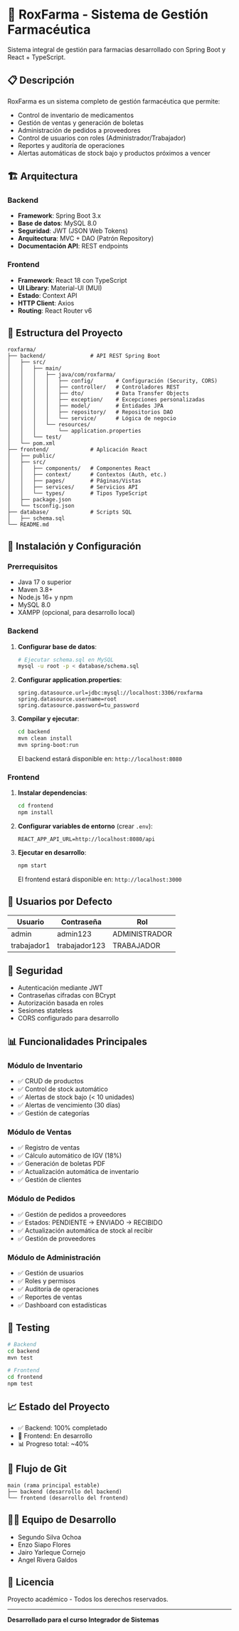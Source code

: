 # 🏥 RoxFarma - Sistema de Gestión Farmacéutica

Sistema integral de gestión para farmacias desarrollado con Spring Boot y React + TypeScript.

## 📋 Descripción

RoxFarma es un sistema completo de gestión farmacéutica que permite:
- Control de inventario de medicamentos
- Gestión de ventas y generación de boletas
- Administración de pedidos a proveedores
- Control de usuarios con roles (Administrador/Trabajador)
- Reportes y auditoría de operaciones
- Alertas automáticas de stock bajo y productos próximos a vencer

## 🏗️ Arquitectura

### Backend
- **Framework**: Spring Boot 3.x
- **Base de datos**: MySQL 8.0
- **Seguridad**: JWT (JSON Web Tokens)
- **Arquitectura**: MVC + DAO (Patrón Repository)
- **Documentación API**: REST endpoints

### Frontend
- **Framework**: React 18 con TypeScript
- **UI Library**: Material-UI (MUI)
- **Estado**: Context API
- **HTTP Client**: Axios
- **Routing**: React Router v6

## 📂 Estructura del Proyecto

```
roxfarma/
├── backend/              # API REST Spring Boot
│   ├── src/
│   │   ├── main/
│   │   │   ├── java/com/roxfarma/
│   │   │   │   ├── config/       # Configuración (Security, CORS)
│   │   │   │   ├── controller/   # Controladores REST
│   │   │   │   ├── dto/          # Data Transfer Objects
│   │   │   │   ├── exception/    # Excepciones personalizadas
│   │   │   │   ├── model/        # Entidades JPA
│   │   │   │   ├── repository/   # Repositorios DAO
│   │   │   │   └── service/      # Lógica de negocio
│   │   │   └── resources/
│   │   │       └── application.properties
│   │   └── test/
│   └── pom.xml
├── frontend/             # Aplicación React
│   ├── public/
│   ├── src/
│   │   ├── components/   # Componentes React
│   │   ├── context/      # Contextos (Auth, etc.)
│   │   ├── pages/        # Páginas/Vistas
│   │   ├── services/     # Servicios API
│   │   └── types/        # Tipos TypeScript
│   ├── package.json
│   └── tsconfig.json
├── database/             # Scripts SQL
│   ├── schema.sql
└── README.md
```

## 🚀 Instalación y Configuración

### Prerrequisitos
- Java 17 o superior
- Maven 3.8+
- Node.js 16+ y npm
- MySQL 8.0
- XAMPP (opcional, para desarrollo local)

### Backend

1. **Configurar base de datos**:
   ```bash
   # Ejecutar schema.sql en MySQL
   mysql -u root -p < database/schema.sql
   ```

2. **Configurar application.properties**:
   ```properties
   spring.datasource.url=jdbc:mysql://localhost:3306/roxfarma
   spring.datasource.username=root
   spring.datasource.password=tu_password
   ```

3. **Compilar y ejecutar**:
   ```bash
   cd backend
   mvn clean install
   mvn spring-boot:run
   ```

   El backend estará disponible en: `http://localhost:8080`

### Frontend

1. **Instalar dependencias**:
   ```bash
   cd frontend
   npm install
   ```

2. **Configurar variables de entorno** (crear `.env`):
   ```
   REACT_APP_API_URL=http://localhost:8080/api
   ```

3. **Ejecutar en desarrollo**:
   ```bash
   npm start
   ```

   El frontend estará disponible en: `http://localhost:3000`

## 👥 Usuarios por Defecto

| Usuario | Contraseña | Rol |
|---------|-----------|-----|
| admin | admin123 | ADMINISTRADOR |
| trabajador1 | trabajador123 | TRABAJADOR |

## 🔐 Seguridad

- Autenticación mediante JWT
- Contraseñas cifradas con BCrypt
- Autorización basada en roles
- Sesiones stateless
- CORS configurado para desarrollo

## 📊 Funcionalidades Principales

### Módulo de Inventario
- ✅ CRUD de productos
- ✅ Control de stock automático
- ✅ Alertas de stock bajo (< 10 unidades)
- ✅ Alertas de vencimiento (30 días)
- ✅ Gestión de categorías

### Módulo de Ventas
- ✅ Registro de ventas
- ✅ Cálculo automático de IGV (18%)
- ✅ Generación de boletas PDF
- ✅ Actualización automática de inventario
- ✅ Gestión de clientes

### Módulo de Pedidos
- ✅ Gestión de pedidos a proveedores
- ✅ Estados: PENDIENTE → ENVIADO → RECIBIDO
- ✅ Actualización automática de stock al recibir
- ✅ Gestión de proveedores

### Módulo de Administración
- ✅ Gestión de usuarios
- ✅ Roles y permisos
- ✅ Auditoría de operaciones
- ✅ Reportes de ventas
- ✅ Dashboard con estadísticas

## 🧪 Testing

```bash
# Backend
cd backend
mvn test

# Frontend
cd frontend
npm test
```

## 📈 Estado del Proyecto

- ✅ Backend: 100% completado 
- 🚧 Frontend: En desarrollo 
- 📊 Progreso total: ~40%

## 🌳 Flujo de Git

```
main (rama principal estable)
├── backend (desarrollo del backend)
└── frontend (desarrollo del frontend)
```

## 👨‍💻 Equipo de Desarrollo

- Segundo Silva Ochoa
- Enzo Siapo Flores
- Jairo Yarleque Cornejo
- Angel Rivera Galdos 

## 📄 Licencia

Proyecto académico - Todos los derechos reservados.

---

**Desarrollado para el curso Integrador de Sistemas**
